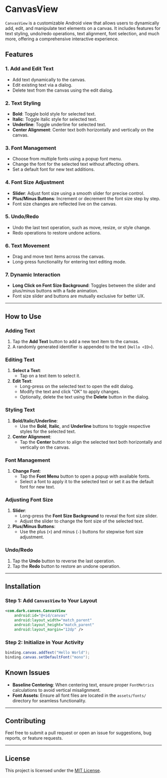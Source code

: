 # CanvasView

`CanvasView` is a customizable Android view that allows users to dynamically add, edit, and manipulate text elements on a canvas. It includes features for text styling, undo/redo operations, text alignment, font selection, and much more, offering a comprehensive interactive experience.

## Features

### 1. **Add and Edit Text**
- Add text dynamically to the canvas.
- Edit existing text via a dialog.
- Delete text from the canvas using the edit dialog.

### 2. **Text Styling**
- **Bold**: Toggle bold style for selected text.
- **Italic**: Toggle italic style for selected text.
- **Underline**: Toggle underline for selected text.
- **Center Alignment**: Center text both horizontally and vertically on the canvas.

### 3. **Font Management**
- Choose from multiple fonts using a popup font menu.
- Change the font for the selected text without affecting others.
- Set a default font for new text additions.

### 4. **Font Size Adjustment**
- **Slider**: Adjust font size using a smooth slider for precise control.
- **Plus/Minus Buttons**: Increment or decrement the font size step by step.
- Font size changes are reflected live on the canvas.

### 5. **Undo/Redo**
- Undo the last text operation, such as move, resize, or style change.
- Redo operations to restore undone actions.

### 6. **Text Movement**
- Drag and move text items across the canvas.
- Long-press functionality for entering text editing mode.

### 7. **Dynamic Interaction**
- **Long Click on Font Size Background**: Toggles between the slider and plus/minus buttons with a fade animation.
- Font size slider and buttons are mutually exclusive for better UX.

---

## How to Use

### Adding Text
1. Tap the **Add Text** button to add a new text item to the canvas.
2. A randomly generated identifier is appended to the text (`Hello <ID>`).

### Editing Text
1. **Select a Text**:
   - Tap on a text item to select it.
2. **Edit Text**:
   - Long-press on the selected text to open the edit dialog.
   - Modify the text and click "OK" to apply changes.
   - Optionally, delete the text using the **Delete** button in the dialog.

### Styling Text
1. **Bold/Italic/Underline**:
   - Use the **Bold**, **Italic**, and **Underline** buttons to toggle respective styles for the selected text.
2. **Center Alignment**:
   - Tap the **Center** button to align the selected text both horizontally and vertically on the canvas.

### Font Management
1. **Change Font**:
   - Tap the **Font Menu** button to open a popup with available fonts.
   - Select a font to apply it to the selected text or set it as the default font for new text.

### Adjusting Font Size
1. **Slider**:
   - Long-press the **Font Size Background** to reveal the font size slider.
   - Adjust the slider to change the font size of the selected text.
2. **Plus/Minus Buttons**:
   - Use the plus (`+`) and minus (`-`) buttons for stepwise font size adjustment.

### Undo/Redo
1. Tap the **Undo** button to reverse the last operation.
2. Tap the **Redo** button to restore an undone operation.

---

## Installation

### Step 1: Add `CanvasView` to Your Layout
```xml
<com.dark.canves.CanvasView
    android:id="@+id/canvas"
    android:layout_width="match_parent"
    android:layout_height="match_parent"
    android:layout_margin="12dp" />
```

### Step 2: Initialize in Your Activity
```java
binding.canvas.addText("Hello World");
binding.canvas.setDefaultFont("mono");
```

## Known Issues

- **Baseline Centering**: When centering text, ensure proper `FontMetrics` calculations to avoid vertical misalignment.
- **Font Assets**: Ensure all font files are located in the `assets/fonts/` directory for seamless functionality.

---

## Contributing

Feel free to submit a pull request or open an issue for suggestions, bug reports, or feature requests.

---

## License

This project is licensed under the [MIT License](LICENSE).
